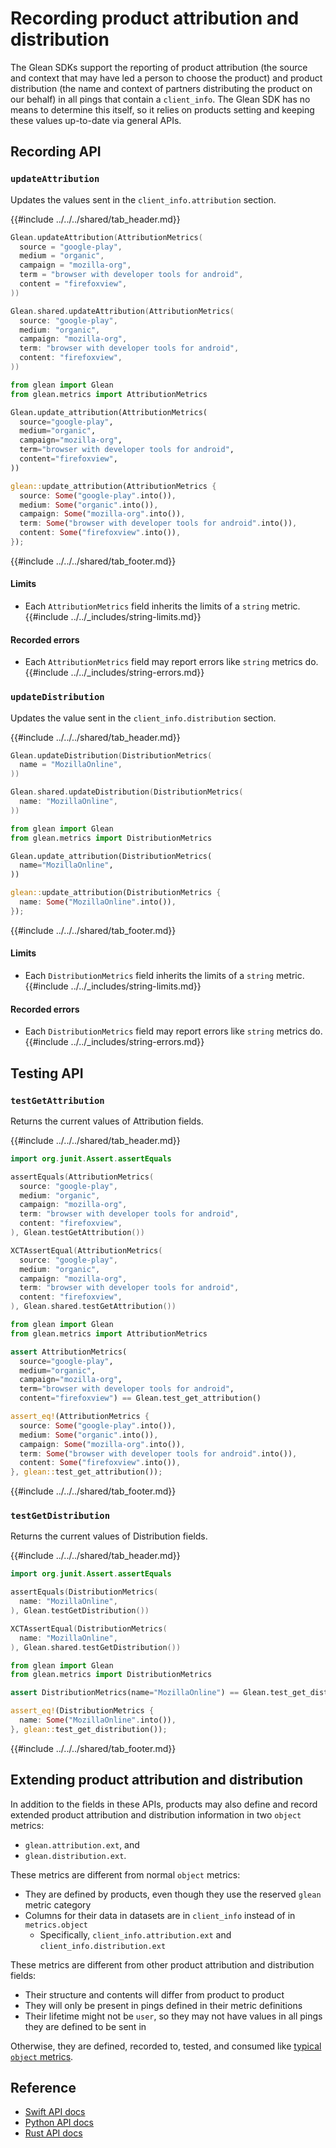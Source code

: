# Recording product attribution and distribution

The Glean SDKs support the reporting of product attribution
(the source and context that may have led a person to choose the product)
and product distribution
(the name and context of partners distributing the product on our behalf)
in all pings that contain a `client_info`.
The Glean SDK has no means to determine this itself,
so it relies on products setting and keeping these values up-to-date via general APIs.

## Recording API

### `updateAttribution`

Updates the values sent in the `client_info.attribution` section.

{{#include ../../../shared/tab_header.md}}

<div data-lang="Kotlin" class="tab">

```Kotlin
Glean.updateAttribution(AttributionMetrics(
  source = "google-play",
  medium = "organic",
  campaign = "mozilla-org",
  term = "browser with developer tools for android",
  content = "firefoxview",
))
```
</div>

<div data-lang="Java" class="tab"></div>

<div data-lang="Swift" class="tab">

```Swift
Glean.shared.updateAttribution(AttributionMetrics(
  source: "google-play",
  medium: "organic",
  campaign: "mozilla-org",
  term: "browser with developer tools for android",
  content: "firefoxview",
))
```
</div>

<div data-lang="Python" class="tab">

```Python
from glean import Glean
from glean.metrics import AttributionMetrics

Glean.update_attribution(AttributionMetrics(
  source="google-play",
  medium="organic",
  campaign="mozilla-org",
  term="browser with developer tools for android",
  content="firefoxview",
))
```
</div>

<div data-lang="JavaScript" class="tab"></div>

<div data-lang="Rust" class="tab">

```Rust
glean::update_attribution(AttributionMetrics {
  source: Some("google-play".into()),
  medium: Some("organic".into()),
  campaign: Some("mozilla-org".into()),
  term: Some("browser with developer tools for android".into()),
  content: Some("firefoxview".into()),
});
```
</div>

<div data-lang="Firefox Desktop" class="tab" data-bug="1955429"></div>

{{#include ../../../shared/tab_footer.md}}

#### Limits

* Each `AttributionMetrics` field inherits the limits of a `string` metric.
{{#include ../../_includes/string-limits.md}}

#### Recorded errors

* Each `AttributionMetrics` field may report errors like `string` metrics do.
{{#include ../../_includes/string-errors.md}}

### `updateDistribution`

Updates the value sent in the `client_info.distribution` section.

{{#include ../../../shared/tab_header.md}}

<div data-lang="Kotlin" class="tab">

```Kotlin
Glean.updateDistribution(DistributionMetrics(
  name = "MozillaOnline",
))
```
</div>

<div data-lang="Java" class="tab"></div>

<div data-lang="Swift" class="tab">

```Swift
Glean.shared.updateDistribution(DistributionMetrics(
  name: "MozillaOnline",
))
```
</div>

<div data-lang="Python" class="tab">

```Python
from glean import Glean
from glean.metrics import DistributionMetrics

Glean.update_attribution(DistributionMetrics(
  name="MozillaOnline",
))
```
</div>

<div data-lang="JavaScript" class="tab"></div>

<div data-lang="Rust" class="tab">

```Rust
glean::update_attribution(DistributionMetrics {
  name: Some("MozillaOnline".into()),
});
```
</div>

<div data-lang="Firefox Desktop" class="tab" data-bug="1955429"></div>

{{#include ../../../shared/tab_footer.md}}

#### Limits

* Each `DistributionMetrics` field inherits the limits of a `string` metric.
{{#include ../../_includes/string-limits.md}}

#### Recorded errors

* Each `DistributionMetrics` field may report errors like `string` metrics do.
{{#include ../../_includes/string-errors.md}}

## Testing API

### `testGetAttribution`

Returns the current values of Attribution fields.

{{#include ../../../shared/tab_header.md}}

<div data-lang="Kotlin" class="tab">

```Kotlin
import org.junit.Assert.assertEquals

assertEquals(AttributionMetrics(
  source: "google-play",
  medium: "organic",
  campaign: "mozilla-org",
  term: "browser with developer tools for android",
  content: "firefoxview",
), Glean.testGetAttribution())
```
</div>

<div data-lang="Java" class="tab"></div>

<div data-lang="Swift" class="tab">

```Swift
XCTAssertEqual(AttributionMetrics(
  source: "google-play",
  medium: "organic",
  campaign: "mozilla-org",
  term: "browser with developer tools for android",
  content: "firefoxview",
), Glean.shared.testGetAttribution())
```
</div>

<div data-lang="Python" class="tab">

```Python
from glean import Glean
from glean.metrics import AttributionMetrics

assert AttributionMetrics(
  source="google-play",
  medium="organic",
  campaign="mozilla-org",
  term="browser with developer tools for android",
  content="firefoxview") == Glean.test_get_attribution()
```
</div>

<div data-lang="JavaScript" class="tab" data-bug="1741583"></div>

<div data-lang="Rust" class="tab">

```Rust
assert_eq!(AttributionMetrics {
  source: Some("google-play".into()),
  medium: Some("organic".into()),
  campaign: Some("mozilla-org".into()),
  term: Some("browser with developer tools for android".into()),
  content: Some("firefoxview".into()),
}, glean::test_get_attribution());
```
</div>

<div data-lang="Firefox Desktop" class="tab" data-bug="1955429"></div>

{{#include ../../../shared/tab_footer.md}}

### `testGetDistribution`

Returns the current values of Distribution fields.

{{#include ../../../shared/tab_header.md}}

<div data-lang="Kotlin" class="tab">

```Kotlin
import org.junit.Assert.assertEquals

assertEquals(DistributionMetrics(
  name: "MozillaOnline",
), Glean.testGetDistribution())
```
</div>

<div data-lang="Java" class="tab"></div>

<div data-lang="Swift" class="tab">

```Swift
XCTAssertEqual(DistributionMetrics(
  name: "MozillaOnline",
), Glean.shared.testGetDistribution())
```
</div>

<div data-lang="Python" class="tab">

```Python
from glean import Glean
from glean.metrics import DistributionMetrics

assert DistributionMetrics(name="MozillaOnline") == Glean.test_get_distribution()
```
</div>

<div data-lang="JavaScript" class="tab" data-bug="1741583"></div>

<div data-lang="Rust" class="tab">

```Rust
assert_eq!(DistributionMetrics {
  name: Some("MozillaOnline".into()),
}, glean::test_get_distribution());
```
</div>

<div data-lang="Firefox Desktop" class="tab" data-bug="1955429"></div>

{{#include ../../../shared/tab_footer.md}}

## Extending product attribution and distribution

In addition to the fields in these APIs,
products may also define and record extended product attribution and
distribution information in two `object` metrics:
* `glean.attribution.ext`, and
* `glean.distribution.ext`.

These metrics are different from normal `object` metrics:
* They are defined by products, even though they use the reserved `glean` metric category
* Columns for their data in datasets are in `client_info` instead of in `metrics.object`
  * Specifically, `client_info.attribution.ext` and `client_info.distribution.ext`

These metrics are different from other product attribution and distribution fields:
* Their structure and contents will differ from product to product
* They will only be present in pings defined in their metric definitions
* Their lifetime might not be `user`,
  so they may not have values in all pings they are defined to be sent in

Otherwise, they are defined, recorded to, tested, and consumed like
[typical `object` metrics](../metrics/object.md).

## Reference

* [Swift API docs](../../../swift/Classes/Glean.html)
* [Python API docs](../../../python/glean/index.html#glean.Glean.update_attribution)
* [Rust API docs](../../../docs/glean/fn.update_attribution.html)
